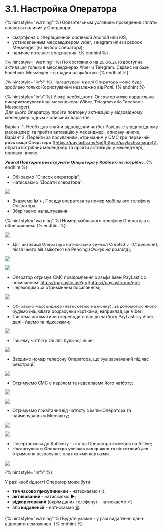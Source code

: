 # 3.1. Настройка Оператора



{% hint style="warning" %}
Обязательным условием проведения оплаты является наличие у Оператора:  
- смартфона с операционной системой Android или iOS;  
- установленным мессенджером Viber, Telegram или Facebook Messenger \(на выбор Оператора\);  
- наличие интернет соединения.
{% endhint %}

{% hint style="warning" %}
По состоянию на 20.06.2018 доступна активация только в мессенджерах Viber и Telegram. Сервис на базе Facebook Messenger - в стадии разработки.
{% endhint %}

{% hint style="info" %}
Налаштування ролі Оператора може буде зроблено только Користувачем незалежно від Ролі.
{% endhint %}

{% hint style="info" %}
У разі необхідності Оператор може паралельно використовувати інші месенджери \(Viber, Telegram або Facebook Messenger\).  
Для цього Оператору пройти повторну активацію у відповідному месенджері одним з описаних варіантів.

Варіант 1. Необхідно знайти відповідний чатбот PayLastic у відповідному месенджері та пройти активацію у месенджері, описану нижче;  
Варіант 2. Перейти за посиланням, отриманим у СМС при первинній реєстрації Оператора \([https://paylastic.me/go](https://paylastic.me/go)\), обрати потрібний месенджер та пройти активацію у месенджері, описану нижче.

_**Увага! Повторно реєструвати Оператора у Кабінеті не потрібно.**_
{% endhint %}

* Обираємо "Список операторів";
* Натискаємо "Додати оператора".

![](../.gitbook/assets/image-29.png)

* Вказуємо Ім'я , Посаду оператора та номер мобільного телефону Оператора; 
* Зберігаємо налаштування.

{% hint style="warning" %}
Номер мобільного телефону Оператора є обов'язковим.
{% endhint %}

![](../.gitbook/assets/image-53.png)

* Для активації Оператора натискаємо символ Created ➹ \(_Створений_\), після чього від зміються на Pending \(_Очікує на розгляд_\);

![](../.gitbook/assets/image-46.png)

![](../.gitbook/assets/image-12.png)

* Оператор отримує СМС повідомлення з альфа імені PayLastic з посиланням  [https://paylastic.me/go](https://paylastic.me/go); 
* Переходимо за отриманним посиланням;

![](../.gitbook/assets/image-18.png)

* Обираємо мессенджер \(натискаємо на іконку\), за допомогою якого будемо ініціювати розрахунки картками; наприклад, це Viber;
* Система автоматично переводить нас до чатботу PayLastic у Viber; далі - йдемо за підказками;

![](../.gitbook/assets/image-42.png)

* Пишему чатботу Ок або будь-що інше;

![](../.gitbook/assets/image-51.png)

* Вводимо номер телефону Оператора, що був зазначений під час реєстрації;

![](../.gitbook/assets/image-16.png)

* Отримуємо СМС с паролем та надсилаємо його чатботу;



![](../.gitbook/assets/image-7.png)

![](../.gitbook/assets/image-23.png)

* Отримуємо привітання від чатботу з ім'ям Оператора та найменуванням Мерчанту;

![](../.gitbook/assets/image-25.png)

![](../.gitbook/assets/image-9.png)

* Повертаємося до Кабінету - статус Оператора змінився на Active;
* Налаштування Оператора успішно завершено та він готовий для отримання розрахунків платіжними картками.

![](../.gitbook/assets/image.png)

{% hint style="info" %}

У разі необхідності Оператор може бути:

* **тимчасово призупинений** - натискаємо \(\|\|\);  
* **активований** -  натискаємо ▶;  
* **відкорегований** \(окрім даних телефону\) - натискаємо ✐;   
* або **видалений** - натискаємо  [🗑](http://graphemica.com/🗑).

{% hint style="warning" %}
Будьте уважні - у разі видалення данні відновити неможливо.
{% endhint %}

